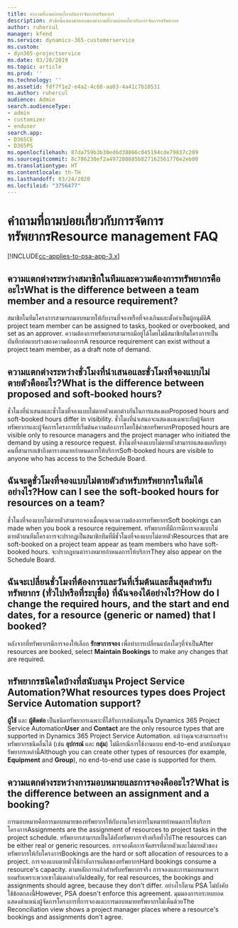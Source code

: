 ```yaml
---
title: คำถามที่ถามบ่อยเกี่ยวกับการจัดการทรัพยากร
description: หัวข้อนี้แสดงคำตอบของคำถามที่ถามบ่อยเกี่ยวกับการจัดการทรัพยากร
author: ruhercul
manager: kfend
ms.service: dynamics-365-customerservice
ms.custom:
- dyn365-projectservice
ms.date: 03/28/2019
ms.topic: article
ms.prod: ''
ms.technology: ''
ms.assetid: fdf7f1e2-e4a2-4c68-aa03-4a41c7b10531
ms.author: ruhercul
audience: Admin
search.audienceType:
- admin
- customizer
- enduser
search.app:
- D365CE
- D365PS
ms.openlocfilehash: 87da759b3b30ed6d38866c045194cde79837c209
ms.sourcegitcommit: 8c786230ef2a497280885b827162561776e2eb00
ms.translationtype: HT
ms.contentlocale: th-TH
ms.lasthandoff: 03/24/2020
ms.locfileid: "3756477"
---
```

# <a name="resource-management-faq"></a><span data-ttu-id="67547-103">คำถามที่ถามบ่อยเกี่ยวกับการจัดการทรัพยากร</span><span class="sxs-lookup"><span data-stu-id="67547-103">Resource management FAQ</span></span>

[!INCLUDE[cc-applies-to-psa-app-3.x](../includes/cc-applies-to-psa-app-3x.md)]

## <a name="what-is-the-difference-between-a-team-member-and-a-resource-requirement"></a><span data-ttu-id="67547-104">ความแตกต่างระหว่างสมาชิกในทีมและความต้องการทรัพยากรคืออะไร</span><span class="sxs-lookup"><span data-stu-id="67547-104">What is the difference between a team member and a resource requirement?</span></span>

<span data-ttu-id="67547-105">สมาชิกในทีมโครงการสามารถมอบหมายให้กับงานที่จองหรือที่จองเกินและตั้งค่าเป็นผู้อนุมัติ</span><span class="sxs-lookup"><span data-stu-id="67547-105">A project team member can be assigned to tasks, booked or overbooked, and set as an approver.</span></span> <span data-ttu-id="67547-106">ความต้องการทรัพยากรสามารถมีอยู่ได้โดยไม่มีสมาชิกทีมโครงการเป็นบันทึกย่อแบบร่างของความต้องการ</span><span class="sxs-lookup"><span data-stu-id="67547-106">A resource requirement can exist without a project team member, as a draft note of demand.</span></span> 

## <a name="what-is-the-difference-between-proposed-and-soft-booked-hours"></a><span data-ttu-id="67547-107">ความแตกต่างระหว่างชั่วโมงที่นำเสนอและชั่วโมงที่จองแบบไม่ตายตัวคืออะไร?</span><span class="sxs-lookup"><span data-stu-id="67547-107">What is the difference between proposed and soft-booked hours?</span></span>

<span data-ttu-id="67547-108">ชั่วโมงที่นำเสนอและชั่วโมงที่จองแบบไม่ตายตัวแตกต่างกันในการแสดงผล</span><span class="sxs-lookup"><span data-stu-id="67547-108">Proposed hours and soft-booked hours differ in visibility.</span></span> <span data-ttu-id="67547-109">ชั่วโมงที่นำเสนอจะแสดงผลเฉพาะกับผู้จัดการทรัพยากรและผู้จัดการโครงการที่เริ่มต้นความต้องการโดยใช้คำขอทรัพยากร</span><span class="sxs-lookup"><span data-stu-id="67547-109">Proposed hours are visible only to resource managers and the project manager who initiated the demand by using a resource request.</span></span> <span data-ttu-id="67547-110">ชั่วโมงที่จองแบบไม่ตายตัวสามารถแสดงผลกับทุกคนที่สามารถเข้าถึงตารางหมายกำหนดการให้บริการ</span><span class="sxs-lookup"><span data-stu-id="67547-110">Soft-booked hours are visible to anyone who has access to the Schedule Board.</span></span>

## <a name="how-can-i-see-the-soft-booked-hours-for-resources-on-a-team"></a><span data-ttu-id="67547-111">ฉันจะดูชั่วโมงที่จองแบบไม่ตายตัวสำหรับทรัพยากรในทีมได้อย่างไร?</span><span class="sxs-lookup"><span data-stu-id="67547-111">How can I see the soft-booked hours for resources on a team?</span></span>

<span data-ttu-id="67547-112">ชั่วโมงที่จองแบบไม่ตายตัวสามารถจองเมื่อคุณจองความต้องการทรัพยากร</span><span class="sxs-lookup"><span data-stu-id="67547-112">Soft bookings can made when you book a resource requirement.</span></span> <span data-ttu-id="67547-113">ทรัพยากรที่มีการมีการจองแบบไม่ตายตัวบนทีมโครงการจะปรากฏเป็นสมาชิกทีมที่มีชั่วโมงที่จองแบบไม่ตายตัว</span><span class="sxs-lookup"><span data-stu-id="67547-113">Resources that are soft-booked on a project team appear as team members who have soft-booked hours.</span></span> <span data-ttu-id="67547-114">จะปรากฏบนตารางหมายกำหนดการให้บริการ</span><span class="sxs-lookup"><span data-stu-id="67547-114">They also appear on the Schedule Board.</span></span>

## <a name="how-do-i-change-the-required-hours-and-the-start-and-end-dates-for-a-resource-generic-or-named-that-i-booked"></a><span data-ttu-id="67547-115">ฉันจะเปลี่ยนชั่วโมงที่ต้องการและวันที่เริ่มต้นและสิ้นสุดสำหรับทรัพยากร (ทั่วไปหรือที่ระบุชื่อ) ที่ฉันจองได้อย่างไร?</span><span class="sxs-lookup"><span data-stu-id="67547-115">How do I change the required hours, and the start and end dates, for a resource (generic or named) that I booked?</span></span>

<span data-ttu-id="67547-116">หลังจากที่ทรัพยากรมีการจองให้เลือก **รักษาการจอง** เพื่อทำการเปลี่ยนแปลงใดๆที่จำเป็น</span><span class="sxs-lookup"><span data-stu-id="67547-116">After resources are booked, select **Maintain Bookings** to make any changes that are required.</span></span>

## <a name="what-resources-types-does-project-service-automation-support"></a><span data-ttu-id="67547-117">ทรัพยากรชนิดใดบ้างที่สนับสนุน Project Service Automation?</span><span class="sxs-lookup"><span data-stu-id="67547-117">What resources types does Project Service Automation support?</span></span>

<span data-ttu-id="67547-118">**ผู้ใช้** และ **ผู้ติดต่อ** เป็นชนิดทรัพยากรเฉพาะที่ได้รับการสนับสนุนใน Dynamics 365 Project Service Automation</span><span class="sxs-lookup"><span data-stu-id="67547-118">**User** and **Contact** are the only resource types that are supported in Dynamics 365 Project Service Automation.</span></span> <span data-ttu-id="67547-119">แม้ว่าคุณจะสามารถสร้างทรัพยากรชนิดอื่นได้ (เช่น **อุปกรณ์** และ **กลุ่ม**) ไม่มีกรณีการใช้งานแบบ end-to-end มาสนับสนุนทรัพยากรเหล่านี้</span><span class="sxs-lookup"><span data-stu-id="67547-119">Although you can create other types of resources (for example, **Equipment** and **Group**), no end-to-end use case is supported for them.</span></span>

## <a name="what-is-the-difference-between-an-assignment-and-a-booking"></a><span data-ttu-id="67547-120">ความแตกต่างระหว่างการมอบหมายและการจองคืออะไร?</span><span class="sxs-lookup"><span data-stu-id="67547-120">What is the difference between an assignment and a booking?</span></span>

<span data-ttu-id="67547-121">การมอบหมายคือการมอบหมายของทรัพยากรให้กับงานโครงการในหมายกำหนดการให้บริการโครงการ</span><span class="sxs-lookup"><span data-stu-id="67547-121">Assignments are the assignment of resources to project tasks in the project schedule.</span></span> <span data-ttu-id="67547-122">ทรัพยากรสามารถเป็นได้ทั้งทรัพยากรจริงหรือทั่วไป</span><span class="sxs-lookup"><span data-stu-id="67547-122">The resources can be either real or generic resources.</span></span> <span data-ttu-id="67547-123">การจองคือการจัดสรรที่ตายตัวและไม่ตายตัวของทรัพยากรให้กับโครงการ</span><span class="sxs-lookup"><span data-stu-id="67547-123">Bookings are the hard or soft allocation of resources to a project.</span></span> <span data-ttu-id="67547-124">การจองแบบตายตัวใช้กำลังการผลิตของทรัพยากร</span><span class="sxs-lookup"><span data-stu-id="67547-124">Hard bookings consume a resource's capacity.</span></span> <span data-ttu-id="67547-125">ตามหลักการแล้วสำหรับทรัพยากรจริง การจองและการมอบหมายควรยอมรับเพราะพวกเขาไม่แตกต่างกัน</span><span class="sxs-lookup"><span data-stu-id="67547-125">Ideally, for real resources, the bookings and assignments should agree, because they don't differ.</span></span> <span data-ttu-id="67547-126">อย่างไรก็ตาม PSA ไม่บังคับใช้ข้อตกลงนี้</span><span class="sxs-lookup"><span data-stu-id="67547-126">However, PSA doesn't enforce this agreement.</span></span> <span data-ttu-id="67547-127">มุมมองการกระทบยอดแสดงตำแหน่งผู้จัดการโครงการที่การจองและการมอบหมายทรัพยากรไม่เห็นด้วย</span><span class="sxs-lookup"><span data-stu-id="67547-127">The Reconciliation view shows a project manager places where a resource's bookings and assignments don't agree.</span></span>
